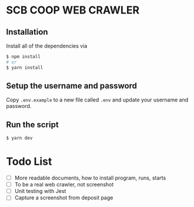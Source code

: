 # SCB COOP WEB CRAWLER

## Installation

Install all of the dependencies via

```bash
$ npm install
# or
$ yarn install
```

## Setup the username and password

Copy `.env.example` to a new file called `.env` and update your username and password.

## Run the script

```bash
$ yarn dev
```

# Todo List
- [ ] More readable documents, how to install program, runs, starts
- [ ] To be a real web crawler, not screenshot
- [ ] Unit testing with Jest
- [ ] Capture a screenshot from deposit page